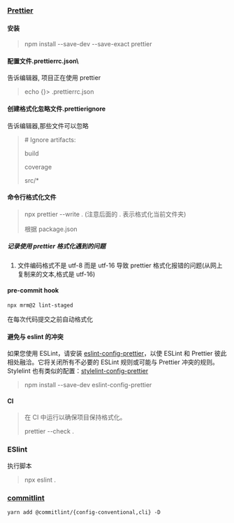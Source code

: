 ### [Prettier](https://prettier.io/docs/en/install.html)

#### 安装

> npm install --save-dev --save-exact prettier

#### 配置文件.prettierrc.json\

告诉编辑器, 项目正在使用 prettier

> echo {}> .prettierrc.json

#### 创建格式化忽略文件.prettierignore

告诉编辑器,那些文件可以忽略

> \# Ignore artifacts:
>
> build
>
> coverage
>
> src/\*

#### 命令行格式化文件

> npx prettier --write . (注意后面的 . 表示格式化当前文件夹)
>
> 根据 package.json

##### 记录使用 prettier 格式化遇到的问题

1. 文件编码格式不是 utf-8 而是 utf-16 导致 prettier 格式化报错的问题(从网上复制来的文本,格式是 utf-16)

#### pre-commit hook

```shell
npx mrm@2 lint-staged
```

在每次代码提交之前自动格式化

#### 避免与 eslint 的冲突

如果您使用 ESLint，请安装 [eslint-config-prettier](https://github.com/prettier/eslint-config-prettier#installation)，以使 ESLint 和 Prettier 彼此相处融洽。它将关闭所有不必要的 ESLint 规则或可能与 Prettier 冲突的规则。Stylelint 也有类似的配置：[stylelint-config-prettier](https://github.com/prettier/stylelint-config-prettier)

> npm install --save-dev eslint-config-prettier

#### CI

> 在 CI 中运行以确保项目保持格式化。
>
> prettier --check .

### ESlint

执行脚本

> npx eslint .

### [commitlint](https://github.com/conventional-changelog/commitlint)

`yarn add @commitlint/{config-conventional,cli} -D `
